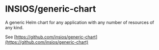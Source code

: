 # INSIOS/generic-chart

A generic Helm chart for any application with any number of resources of any kind.

See [https://github.com/insios/generic-chart](https://github.com/insios/generic-chart)
